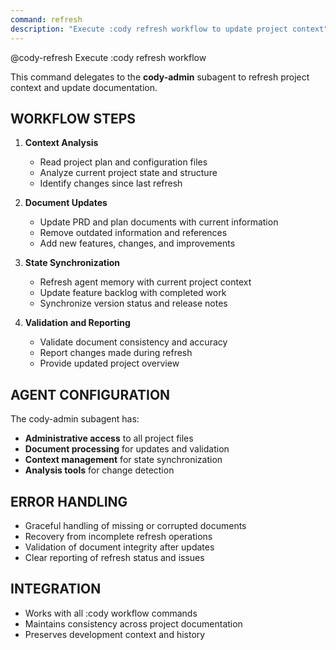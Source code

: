 ```yaml
---
command: refresh
description: "Execute :cody refresh workflow to update project context"
---
```


@cody-refresh Execute :cody refresh workflow

This command delegates to the **cody-admin** subagent to refresh project context and update documentation.

## WORKFLOW STEPS
1. **Context Analysis**
   - Read project plan and configuration files
   - Analyze current project state and structure
   - Identify changes since last refresh

2. **Document Updates**
   - Update PRD and plan documents with current information
   - Remove outdated information and references
   - Add new features, changes, and improvements

3. **State Synchronization**
   - Refresh agent memory with current project context
   - Update feature backlog with completed work
   - Synchronize version status and release notes

4. **Validation and Reporting**
   - Validate document consistency and accuracy
   - Report changes made during refresh
   - Provide updated project overview

## AGENT CONFIGURATION
The cody-admin subagent has:
- **Administrative access** to all project files
- **Document processing** for updates and validation
- **Context management** for state synchronization
- **Analysis tools** for change detection

## ERROR HANDLING
- Graceful handling of missing or corrupted documents
- Recovery from incomplete refresh operations
- Validation of document integrity after updates
- Clear reporting of refresh status and issues

## INTEGRATION
- Works with all :cody workflow commands
- Maintains consistency across project documentation
- Preserves development context and history